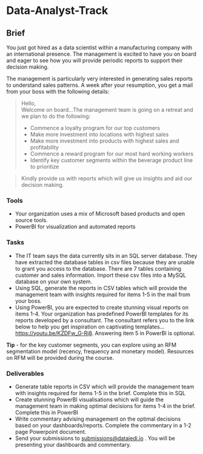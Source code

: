 # Data-Analyst-Track

## Brief
You just got hired as a data scientist within a manufacturing company with an international presence.
The management is excited to have you on board and eager to see how you will provide periodic reports to support their decision making.

The management is particularly very interested in generating sales reports to understand sales patterns. A week after your resumption, you get a mail from your boss with the following details:

> Hello,
> <br>
> Welcome on board...The management team is going on a retreat and we plan to do the following:
>
> - Commence a loyalty program for our top customers
> - Make more investment into locations with highest sales
> - Make more investment into products with highest sales and profitability 
> - Commence a reward program for our most hard working workers
> - Identify key customer segments within the beverage product line to prioritize

> 
> Kindly provide us with reports which will give us insights and aid our decision making. 


### Tools
- Your organization uses a mix of Microsoft based products and open source tools.
- PowerBI for visualization and automated reports

### Tasks
- The IT team says the data currently sits in an SQL server database. They have extracted the database tables in csv files because they are unable to grant you access to the database. There are 7 tables containing customer and sales information. Import these csv files into a MySQL database on your own system.
- Using SQL, generate the reports in CSV tables which will provide the management team with insights required for items 1-5 in the mail from your boss. 
- Using PowerBI, you are expected to create stunning visual reports on items 1-4. Your organization has predefined PowerBI templates for its reports developed by a consultant. The consultant refers you to the link below to help you get inspiration on captivating templates... https://youtu.be/KZDFw_G-Rj8. Answering item 5 in PowerBI is optional. 

**Tip** - for the key customer segments, you can explore using an RFM segmentation model  (recency, frequency and monetary model). Resources on RFM will be provided during the course.

 
### Deliverables
- Generate table reports in CSV which will provide the management team with insights required for items 1-5 in the brief. Complete this in SQL
- Create stunning PowerBI visualisations which will guide the management team in making optimal decisions for items 1-4 in the brief. Complete this in PowerBI
- Write commentary advising management on the optimal decisions based on your dashboards/reports. Complete the commentary in a 1-2 page Powerpoint document.
- Send your submissions to submissions@datajedi.io . You will be presenting your dashboards and commentary.

